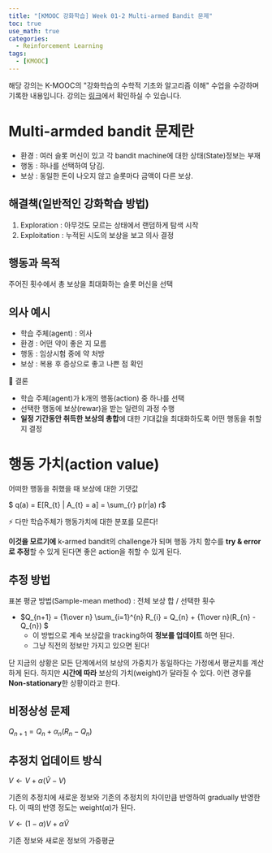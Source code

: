 ```yaml
---
title: "[KMOOC 강화학습] Week 01-2 Multi-armed Bandit 문제"
toc: true
use_math: true
categories:
  - Reinforcement Learning
tags:
  - [KMOOC]
---
```


해당 강의는 K-MOOC의 "강화학습의 수학적 기초와 알고리즘 이해" 수업을 수강하며 기록한 내용입니다. 강의는 [링크](http://www.kmooc.kr/courses/course-v1:KoreaUnivK+ku_ai_002+2020_A44/course/)에서 확인하실 수 있습니다.


# Multi-armded bandit 문제란

- 환경 : 여러 슬롯 머신이 있고 각 bandit machine에 대한 상태(State)정보는 부재
- 행동 : 하나를 선택하여 당김.
- 보상 : 동일한 돈이 나오지 않고 슬롯마다 금액이 다른 보상.

## 해결책(일반적인 강화학습 방법)

1. Exploration : 아무것도 모르는 상태에서 랜덤하게 탐색 시작
2. Exploitation : 누적된 시도의 보상을 보고 의사 결정

## 행동과 목적

주어진 횟수에서 총 보상을 최대화하는 슬롯 머신을 선택


## 의사 예시

- 학습 주체(agent) : 의사
- 환경 : 어떤 약이 좋은 지 모름
- 행동 : 임상시험 중에 약 처방
- 보상 : 복용 후 증상으로 좋고 나쁜 점 확인

🌟 결론

- 학습 주체(agent)가 k개의 행동(action) 중 하나를 선택
- 선택한 행동에 보상(rewar)을 받는 일련의 과정 수행
- **일정 기간동안 취득한 보상의 총합**에 대한 기대값을 최대화하도록 어떤 행동을 취할지 결정


# 행동 가치(action value)

어떠한 행동을 취했을 때 보상에 대한 기댓값

$ q(a) = E[R_{t} | A_{t} = a] = \sum_{r} p(r|a) r$


⚡ 다만 학습주체가 행동가치에 대한 분포를 모른다! 

**이것을 모르기에** k-armed bandit의 challenge가 되며 행동 가치 함수를 **try & error로 추정**할 수 있게 된다면 좋은 action을 취할 수 있게 된다.

## 추정 방법

표본 평균 방법(Sample-mean method) : 전체 보상 합 / 선택한 횟수
  - $Q_{n+1} = {1\over n} \sum_{i=1}^{n} R_{i} = Q_{n} + {1\over n}(R_{n} - Q_{n}) $
    - 이 방법으로 계속 보상값을 tracking하여 **정보를 업데이트** 하면 된다.
    - 그냥 직전의 정보만 가지고 있으면 된다!

단 지금의 상황은 모든 단계에서의 보상의 가중치가 동일하다는 가정에서 평균치를 계산하게 된다. 하지만 **시간에 따라** 보상의 가치(weight)가 달라질 수 있다. 이런 경우를 **Non-stationary**한 상황이라고 한다.

## 비정상성 문제

$Q_{n+1} = Q_{n} + \alpha_{n}(R_{n}-Q_{n})$ 

## 추정치 업데이트 방식

$V \gets V + \alpha (\hat{V}-V)$

기존의 추정치에 새로운 정보와 기존의 추정치의 차이만큼 반영하여 gradually 반영한다. 이 때의 반영 정도는 weight($\alpha$)가 된다.

$V \gets (1-\alpha) V + \alpha \hat{V}$

기존 정보와 새로운 정보의 가중평균